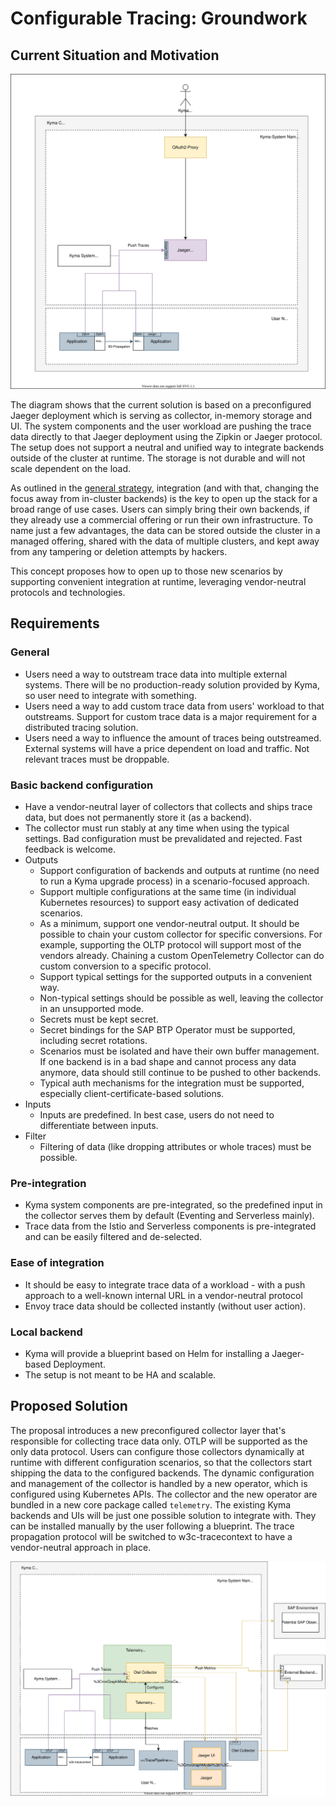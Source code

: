 # Configurable Tracing: Groundwork

## Current Situation and Motivation

![a](./assets/tracing-current.drawio.svg)

The diagram shows that the current solution is based on a preconfigured Jaeger deployment which is serving as collector, in-memory storage and UI. The system components and the user workload are pushing the trace data directly to that Jaeger deployment using the Zipkin or Jaeger protocol. The setup does not support a neutral and unified way to integrate backends outside of the cluster at runtime. The storage is not durable and will not scale dependent on the load.

As outlined in the [general strategy](../strategy.md), integration (and with that, changing the focus away from in-cluster backends) is the key to open up the stack for a broad range of use cases. Users can simply bring their own backends, if they already use a commercial offering or run their own infrastructure. To name just a few advantages, the data can be stored outside the cluster in a managed offering, shared with the data of multiple clusters, and kept away from any tampering or deletion attempts by hackers.

This concept proposes how to open up to those new scenarios by supporting convenient integration at runtime, leveraging vendor-neutral protocols and technologies.

## Requirements

### General
- Users need a way to outstream trace data into multiple external systems. There will be no production-ready solution provided by Kyma, so user need to integrate with something.
- Users need a way to add custom trace data from users' workload to that outstreams. Support for custom trace data is a major requirement for a distributed tracing solution.
- Users need a way to influence the amount of traces being outstreamed. External systems will have a price dependent on load and traffic. Not relevant traces must be droppable.

### Basic backend configuration
- Have a vendor-neutral layer of collectors that collects and ships trace data, but does not permanently store it (as a backend).
- The collector must run stably at any time when using the typical settings. Bad configuration must be prevalidated and rejected. Fast feedback is welcome.
- Outputs
  - Support configuration of backends and outputs at runtime (no need to run a Kyma upgrade process) in a scenario-focused approach.
  - Support multiple configurations at the same time (in individual Kubernetes resources) to support easy activation of dedicated scenarios.
  - As a minimum, support one vendor-neutral output. It should be possible to chain your custom collector for specific conversions. For example, supporting the OLTP protocol will support most of the vendors already. Chaining a custom OpenTelemetry Collector can do custom conversion to a specific protocol.
  - Support typical settings for the supported outputs in a convenient way.
  - Non-typical settings should be possible as well, leaving the collector in an unsupported mode.
  - Secrets must be kept secret.
  - Secret bindings for the SAP BTP Operator must be supported, including secret rotations.
  - Scenarios must be isolated and have their own buffer management. If one backend is in a bad shape and cannot process any data anymore, data should still continue to be pushed to other backends.
  - Typical auth mechanisms for the integration must be supported, especially client-certificate-based solutions.
- Inputs
  - Inputs are predefined. In best case, users do not need to differentiate between inputs.
- Filter
  - Filtering of data (like dropping attributes or whole traces) must be possible.

### Pre-integration
- Kyma system components are pre-integrated, so the predefined input in the collector serves them by default (Eventing and Serverless mainly).
- Trace data from the Istio and Serverless components is pre-integrated and can be easily filtered and de-selected.

### Ease of integration
- It should be easy to integrate trace data of a workload - with a push approach to a well-known internal URL in a vendor-neutral protocol
- Envoy trace data should be collected instantly (without user action).

### Local backend
- Kyma will provide a blueprint based on Helm for installing a Jaeger-based Deployment.
- The setup is not meant to be HA and scalable.

## Proposed Solution

The proposal introduces a new preconfigured collector layer that's responsible for collecting trace data only. OTLP will be supported as the only data protocol. Users can configure those collectors dynamically at runtime with different configuration scenarios, so that the collectors start shipping the data to the configured backends. The dynamic configuration and management of the collector is handled by a new operator, which is configured using Kubernetes APIs. The collector and the new operator are bundled in a new core package called `telemetry`. The existing Kyma backends and UIs will be just one possible solution to integrate with. They can be installed manually by the user following a blueprint. The trace propagation protocol will be switched to w3c-tracecontext to have a vendor-neutral approach in place.

![b](./assets/tracing-future.drawio.svg)

